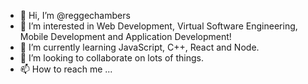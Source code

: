 - 👋 Hi, I’m @reggechambers
- 👀 I’m interested in Web Development, Virtual Software Engineering, Mobile Development and Application Development!
- 🌱 I’m currently learning JavaScript, C++, React and Node.
- 💞️ I’m looking to collaborate on lots of things.
- 📫 How to reach me ...

<!---
reggechambers/reggechambers is a ✨ special ✨ repository because its `README.md` (this file) appears on your GitHub profile.
You can click the Preview link to take a look at your changes.
--->
